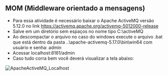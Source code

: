 ## MOM (Middleware orientado a mensagens)

- Para essa atividade é necessário baixar o Apache ActiveMQ versão 5.12.0 no link https://activemq.apache.org/activemq-5012000-release
- Salve em um diretório sem espaços no nome tipo C:\activeMQ
- Ao descompactar o arquivo no caso do windows execute o arquivo .bat que está dentro da pasta ..\apache-activemq-5.17.0\bin\win64 com usuário e senha: admin
- Acessar localhost:8161/admin 
- Caso tudo corra bem você deverá visualizar a tela abaixo:

![ApacheActiveMQ_Localhost](https://user-images.githubusercontent.com/9336800/164704573-2da8755c-d6e4-438c-8d6b-880a4150b6bb.png)
